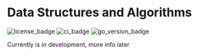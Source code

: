 # Data Structures and Algorithms

![license_badge](https://img.shields.io/github/license/NikitaShkaruba/data_structures_and_algorithms)
![ci_badge](https://img.shields.io/github/actions/workflow/status/NikitaShkaruba/data_structures_and_algorithms/ci.yml)
![go_version_badge](https://img.shields.io/github/go-mod/go-version/NikitaShkaruba/data_structures_and_algorithms)

Currently is in development, more info later
